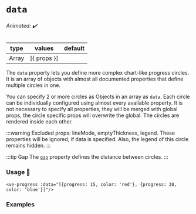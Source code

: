 # `data`

###### Animated: ✔️

| type  | values      | default |
|-------|-------------|---------|
| Array | [{ props }] |         |

The `data` property lets you define more complex chart-like progress circles. It is an array of objects with almost all
documented properties that define multiple circles in one.

You can specify 2 or more circles as Objects in an array as `data`. Each circle can be individually configured using almost every available 
property. It is not necessary to specify all properties, they will be merged with global props, the circle specific props will 
overwrite the global. The circles are rendered inside each other.

:::warning
Excluded props: lineMode, emptyThickness, legend. These properties will be ignored, if data is specified. 
Also, the legend of this circle remains hidden.
:::

:::tip Gap
The [`gap`](./gap.md) property defines the distance between circles.
:::

### Usage 📜

```vue
<ve-progress :data="[{progress: 15, color: 'red'}, {progress: 30, color: 'blue'}]"/>
```

### Examples

<DataExamples class="mb-16">
<template #code="{ progress, data, gap }">
<CodeGroup>
<CodeGroupItem >

```vue:no-v-pre
<template>
  <ve-progress 
    :progress="{{ progress }}" 
    :gap="{{ gap }}"
    :data="{{ data }}"
  />
</template>
```

</CodeGroupItem>
</CodeGroup>
</template>
<template #code2="{ progress, data, gap }">
<CodeGroup>
<CodeGroupItem >

```vue:no-v-pre
<template>
  <ve-progress 
    :progress="{{ progress }}" 
    :gap="{{ gap }}"
    :data="{{ data }}"
  />
</template>
```

</CodeGroupItem>
</CodeGroup>
</template>
<template #code3="{ progress, data }">
<CodeGroup>
<CodeGroupItem >

```vue:no-v-pre
<template>
  <ve-progress 
    :progress="{{ progress }}" 
    :data="{{ data }}"
  />
</template>
```

</CodeGroupItem>
</CodeGroup>
</template>
<template #code4="{ progress, data4, data5, data6, data7, angle }">
<CodeGroup>
<CodeGroupItem >

```vue:no-v-pre
<template>
  <ve-progress 
    :progress="{{ progress }}"
    color="rgb(51,54,177)"
    empty-color="transparent"
    :loading="true"
    thickness="2"
    :gap="4"
    :data="{{ data4 }}"
  />
  
  <ve-progress 
    :progress="{{ progress }}"
    color="transparent"
    empty-color="transparent"
    :thickness="2"
    :gap="-4"
    dot="4 blue"
    :angle="{{ angle }}"
    :reverse="{{ reverse }}"
    :data="{{ data5 }}"
  />
  
  <ve-progress 
    :progress="{{ progress }}"
    color="transparent"
    empty-color="transparent"
    :thickness="2"
    :gap="-4"
    dot="4 blue"
    :angle="{{ angle }}"
    :reverse="{{ reverse }}"
    :data="{{ data6 }}"
  />
  
  <ve-progress 
    :progress="{{ progress }}"
    color="blue"
    empty-color="transparent"
    :thickness="2"
    :gap="5"
    dot="4 blue"
    :data="{{ data7 }}"
  />
</template>
```

</CodeGroupItem>
</CodeGroup>
</template>
<template #code8="{ progress, data }">
<CodeGroup>
<CodeGroupItem >

```vue:no-v-pre
<template>
  <ve-progress 
    :progress="{{ progress }}"
    :data="{{ data }}"
  />
</template>
```

</CodeGroupItem>
</CodeGroup>
</template>
<template #code9="{ progress, data }">
<CodeGroup>
<CodeGroupItem >

```vue:no-v-pre
<template>
  <ve-progress 
    :progress="{{ progress }}"
    :size="150"
    line="butt"
    :thickness="40"
    :gap="-40"
    :data="{{ data }}"
  />
</template>
```

</CodeGroupItem>
</CodeGroup>
</template>
</DataExamples>

